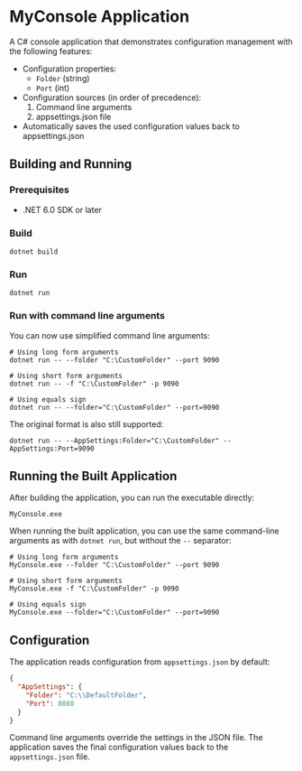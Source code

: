 # MyConsole Application

A C# console application that demonstrates configuration management with the following features:

- Configuration properties:
  - `Folder` (string)
  - `Port` (int)
- Configuration sources (in order of precedence):
  1. Command line arguments
  2. appsettings.json file
- Automatically saves the used configuration values back to appsettings.json

## Building and Running

### Prerequisites
- .NET 6.0 SDK or later

### Build
```
dotnet build
```

### Run
```
dotnet run
```

### Run with command line arguments
You can now use simplified command line arguments:

```
# Using long form arguments
dotnet run -- --folder "C:\CustomFolder" --port 9090

# Using short form arguments
dotnet run -- -f "C:\CustomFolder" -p 9090

# Using equals sign
dotnet run -- --folder="C:\CustomFolder" --port=9090
```

The original format is also still supported:
```
dotnet run -- --AppSettings:Folder="C:\CustomFolder" --AppSettings:Port=9090
```

## Running the Built Application

After building the application, you can run the executable directly:

```
MyConsole.exe
```

When running the built application, you can use the same command-line arguments as with `dotnet run`, but without the `--` separator:

```
# Using long form arguments
MyConsole.exe --folder "C:\CustomFolder" --port 9090

# Using short form arguments
MyConsole.exe -f "C:\CustomFolder" -p 9090

# Using equals sign
MyConsole.exe --folder="C:\CustomFolder" --port=9090
```

## Configuration

The application reads configuration from `appsettings.json` by default:

```json
{
  "AppSettings": {
    "Folder": "C:\\DefaultFolder",
    "Port": 8080
  }
}
```

Command line arguments override the settings in the JSON file. The application saves the final configuration values back to the `appsettings.json` file.
